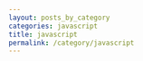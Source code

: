 ```yaml
---
layout: posts_by_category
categories: javascript
title: javascript
permalink: /category/javascript
---
```


